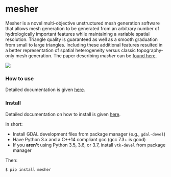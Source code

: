 # mesher

Mesher is a novel multi-objective unstructured mesh generation software that allows mesh generation to be generated from an arbitrary number of hydrologically important features while maintaining a variable spatial resolution. Triangle quality is guaranteed as well as a smooth graduation from small to large triangles. Including these additional features resulted in a better representation of spatial heterogeneity versus classic topography-only mesh generation. The paper describing *mesher* can be [found here](https://www.usask.ca/hydrology/papers/Marsh,_et_al_2018.pdf).

![](docs/source/images/mesher_veg.png)

### How to use
Detailed documentation is given [here](https://mesher-hydro.readthedocs.io).

### Install

Detailed documentation on how to install is given [here](https://mesher-hydro.readthedocs.io/en/latest/installation.html).

In short:
  - Install GDAL development files from package manager (e.g., `gdal-devel`)
  - Have Python 3.x and a C++14 compliant gcc (gcc 7.3+ is good)
  - If you **aren't** using Python 3.5, 3.6, or 3.7, install `vtk-devel` from package manager
  
Then:

```
$ pip install mesher
```





